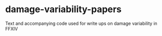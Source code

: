 # damage-variability-papers
Text and accompanying code used for write ups on damage variability in FFXIV
